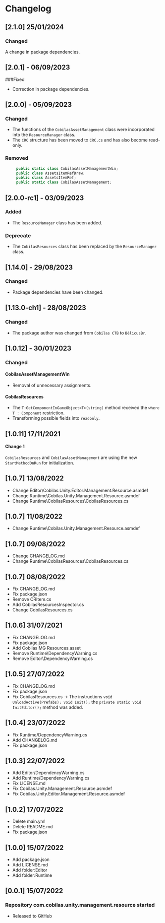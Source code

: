 # Changelog
## [2.1.0] 25/01/2024
### Changed
A change in package dependencies.
## [2.0.1] - 06/09/2023
###Fixed
- Correction in package dependencies.
## [2.0.0] - 05/09/2023
### Changed
- The functions of the `CobilasAssetManagement` class were incorporated into the `ResourceManager` class.
- The `CRC` structure has been moved to `CRC.cs` and has also become read-only.
### Removed
```c#
     public static class CobilasAssetManagementWin;
     public class AssetsItemRefDraw;
     public class AssetsItemRef;
     public static class CobilasAssetManagement;
```
## [2.0.0-rc1] - 03/09/2023
### Added
- The `ResourceManager` class has been added.
### Deprecate
- The `CobilasResources` class has been replaced by the `ResourceManager` class.
## [1.14.0] - 29/08/2023
### Changed
- Package dependencies have been changed.
## [1.13.0-ch1] - 28/08/2023
### Changed
- The package author was changed from `Cobilas CTB` to `BélicusBr`.
## [1.0.12] - 30/01/2023
### Changed
#### CobilasAssetManagementWin
- Removal of unnecessary assignments.
#### CobilasResources
- The `T:GetComponentInGameObject<T>(string)` method received the `where T : Component` restriction.
- Transforming possible fields into `readonly`.
## [1.0.11] 17/11/2021
#### Change 1
`CobilasResources` and `CobilasAssetManagement` are using the new `StartMethodOnRun` for initialization.
## [1.0.7] 13/08/2022
- Change Editor\Cobilas.Unity.Editor.Management.Resource.asmdef
- Change Runtime\Cobilas.Unity.Management.Resource.asmdef
- Change Runtime\CobilasResources\CobilasResources.cs
## [1.0.7] 11/08/2022
- Change Runtime\Cobilas.Unity.Management.Resource.asmdef
## [1.0.7] 09/08/2022
- Change CHANGELOG.md
- Change Runtime\CobilasResources\CobilasResources.cs
## [1.0.7] 08/08/2022
- Fix CHANGELOG.md
- Fix package.json
- Remove CRItem.cs
- Add CobilasResourcesInspector.cs
- Change CobilasResources.cs
## [1.0.6] 31/07/2021
- Fix CHANGELOG.md
- Fix package.json
- Add Cobilas MG Resources.asset
- Remove Runtime\DependencyWarning.cs
- Remove Editor\DependencyWarning.cs
## [1.0.5] 27/07/2022
- Fix CHANGELOG.md
- Fix package.json
- Fix CobilasResources.cs
-> The instructions `void UnloadActive(Prefabs); void Init();` the `private static void InitEditor();` method was added.
## [1.0.4] 23/07/2022
- Fix Runtime/DependencyWarning.cs
- Add CHANGELOG.md
- Fix package.json
## [1.0.3] 22/07/2022
- Add Editor/DependencyWarning.cs
- Add Runtime/DependencyWarning.cs
- Fix LICENSE.md
- Fix Cobilas.Unity.Management.Resource.asmdef
- Fix Cobilas.Unity.Editor.Management.Resource.asmdef
## [1.0.2] 17/07/2022
- Delete main.yml
- Delete README.md
- Fix package.json
## [1.0.0] 15/07/2022
- Add package.json
- Add LICENSE.md
- Add folder:Editor
- Add folder:Runtime
## [0.0.1] 15/07/2022
### Repository com.cobilas.unity.management.resource started
- Released to GitHub